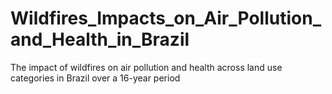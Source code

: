 # Wildfires_Impacts_on_Air_Pollution_and_Health_in_Brazil
The impact of wildfires on air pollution and health across land use  categories in Brazil over a 16-year period
